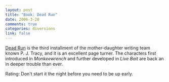 ```yaml
--- 
layout: post
title: "Book: Dead Run"
date: 2006-3-20
comments: true
categories: diversions
link: false
---
```

<a href="http://www.amazon.com/gp/product/0399152466/sr=8-1/qid=1142907636/ref=pd_bbs_1/102-4059107-2263315?%5Fencoding=UTF8" title="Dead Run">Dead Run</a> is the third installment of the mother-daughter writing team known P. J. Tracy, and it is an excellent page turner. The characters first introduced in <i>Monkeewrench</i> and further developed in <i>Live Bait</i> are back an in deeper trouble than ever.

Rating: Don't start it the night before you need to be up early.
